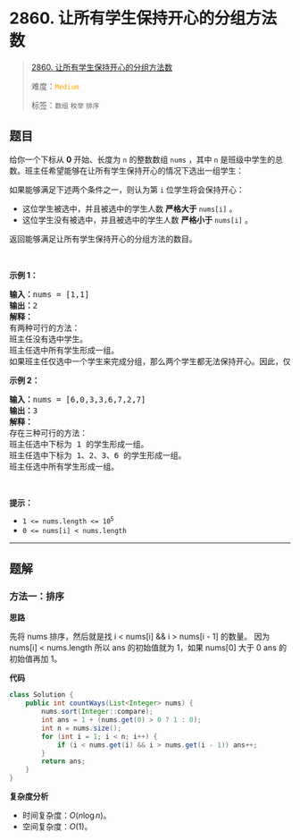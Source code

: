 # 2860. 让所有学生保持开心的分组方法数

> [2860. 让所有学生保持开心的分组方法数](https://leetcode.cn/problems/happy-students/)
>
> 难度：<font color=orange>`Medium`</font>
>
> 标签：`数组` `枚举` `排序`

## 题目

<p>给你一个下标从 <strong>0</strong> 开始、长度为 <code>n</code> 的整数数组 <code>nums</code> ，其中 <code>n</code> 是班级中学生的总数。班主任希望能够在让所有学生保持开心的情况下选出一组学生：</p>

<p>如果能够满足下述两个条件之一，则认为第 <code>i</code> 位学生将会保持开心：</p>

<ul>
	<li>这位学生被选中，并且被选中的学生人数 <strong>严格大于</strong> <code>nums[i]</code> 。</li>
	<li>这位学生没有被选中，并且被选中的学生人数 <strong>严格小于</strong> <code>nums[i]</code> 。</li>
</ul>

<p>返回能够满足让所有学生保持开心的分组方法的数目。</p>

<p>&nbsp;</p>

<p><strong class="example">示例 1：</strong></p>

<pre>
<strong>输入：</strong>nums = [1,1]
<strong>输出：</strong>2
<strong>解释：</strong>
有两种可行的方法：
班主任没有选中学生。
班主任选中所有学生形成一组。 
如果班主任仅选中一个学生来完成分组，那么两个学生都无法保持开心。因此，仅存在两种可行的方法。
</pre>

<p><strong class="example">示例 2：</strong></p>

<pre>
<strong>输入：</strong>nums = [6,0,3,3,6,7,2,7]
<strong>输出：</strong>3
<strong>解释：</strong>
存在三种可行的方法：
班主任选中下标为 1 的学生形成一组。
班主任选中下标为 1、2、3、6 的学生形成一组。
班主任选中所有学生形成一组。 
</pre>

<p>&nbsp;</p>

<p><strong>提示：</strong></p>

<ul>
	<li><code>1 &lt;= nums.length &lt;= 10<sup>5</sup></code></li>
	<li><code>0 &lt;= nums[i] &lt; nums.length</code></li>
</ul>


--------------------

## 题解

### 方法一：排序

**思路**

先将 nums 排序，然后就是找 i < nums[i] && i > nums[i - 1] 的数量。 因为 nums[i] < nums.length 所以 ans 的初始值就为 1，如果 nums[0] 大于 0 ans 的初始值再加 1。

**代码**

```java
class Solution {
    public int countWays(List<Integer> nums) {
        nums.sort(Integer::compare);
        int ans = 1 + (nums.get(0) > 0 ? 1 : 0);
        int n = nums.size();
        for (int i = 1; i < n; i++) {
            if (i < nums.get(i) && i > nums.get(i - 1)) ans++;
        }
        return ans;
    }
}
```

**复杂度分析**

- 时间复杂度：$O(n \log n)$。
- 空间复杂度：$O(1)$。
